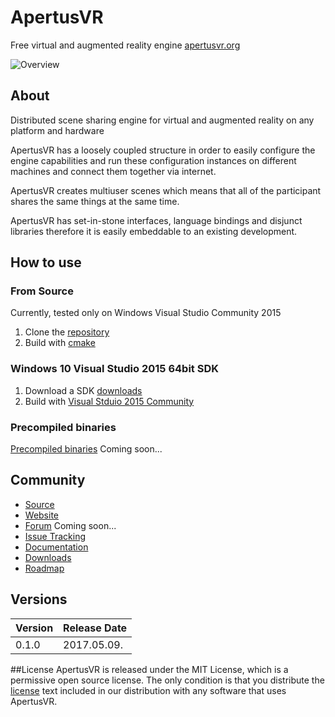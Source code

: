 # ApertusVR
Free virtual and augmented reality engine
[apertusvr.org](http://www.apertusvr.org)

![Overview](http://www.apertusvr.org/wp-content/uploads/2017/04/overview-998x1024.png)

## About
Distributed scene sharing engine for virtual and augmented reality on any platform and hardware

ApertusVR has a loosely coupled structure in order to easily configure the
engine capabilities and run these configuration instances on different machines
and connect them together via internet. 

ApertusVR creates multiuser scenes which means that all of the participant shares
the same things at the same time.

ApertusVR has set-in-stone interfaces, language bindings and disjunct libraries therefore
it is easily embeddable to an existing development.

## How to use
### From Source
Currently, tested only on Windows Visual Studio Community 2015

1. Clone the [repository](https://github.com/MTASZTAKI/ApertusVR)
2. Build with [cmake](https://cmake.org/)

### Windows 10 Visual Studio 2015 64bit SDK
1. Download a SDK [downloads](http://apertusvr.org/index.php/services/)
2. Build with [Visual Stduio 2015 Community](https://imagine.microsoft.com/en-us/Catalog/Product/101)

### Precompiled binaries
[Precompiled binaries](http://www.apertusvr.org/downloads/binaries) Coming soon...


## Community
* [Source](https://github.com/MTASZTAKI/ApertusVR)
* [Website](http://www.apertusvr.org)
* [Forum](http://www.apertusvr.org/forum) Coming soon...
* [Issue Tracking](https://github.com/MTASZTAKI/ApertusVR/issues)
* [Documentation](http://apertusvr.org/index.php/overview/#overview)
* [Downloads](http://apertusvr.org/index.php/services/)
* [Roadmap](http://apertusvr.org/index.php/overview/#roadmap)


## Versions
Version | Release Date
------- | ------------
0.1.0   | 2017.05.09.


##License
ApertusVR is released under the MIT License, which is a permissive open source license. The only condition is that you distribute the [license](https://github.com/MTASZTAKI/ApertusVR/blob/master/LICENSE) text included in our distribution with any software that uses ApertusVR.
